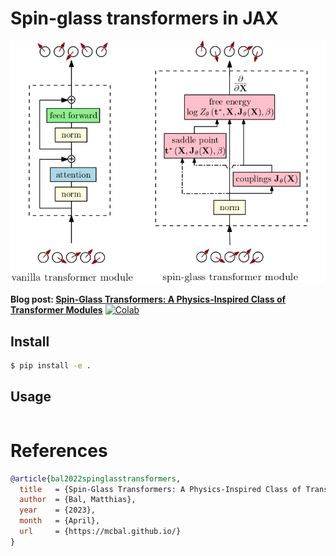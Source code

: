 # Spin-glass transformers in JAX

<img src="./images/arch-comparison.png" width="600px"></img>

**Blog post: [Spin-Glass Transformers: A Physics-Inspired Class of Transformer Modules](https://mcbal.github.io/)** [![Colab](https://colab.research.google.com/assets/colab-badge.svg)](https://colab.research.google.com/)


## Install

```bash
$ pip install -e .
```

## Usage

```python

```

# References

```bibtex
@article{bal2022spinglasstransformers,
  title   = {Spin-Glass Transformers: A Physics-Inspired Class of Transformer Modules},
  author  = {Bal, Matthias},
  year    = {2023},
  month   = {April},
  url     = {https://mcbal.github.io/}
}
```